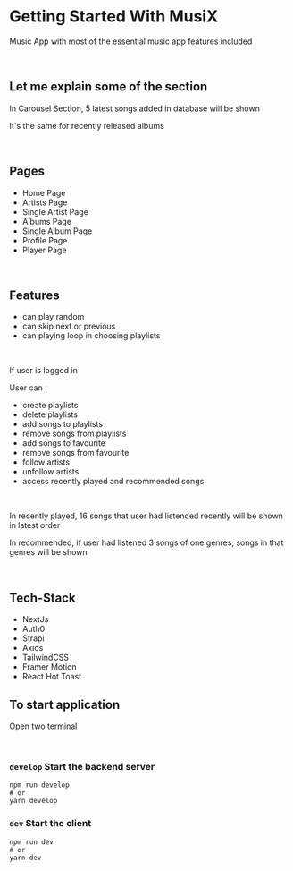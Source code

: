 <h1>Getting Started With MusiX</h1>
<p>Music App with most of the essential music app features included </p>
<br />

<h2>Let me explain some of the section</h2>
<p>In Carousel Section, 5 latest songs added in database will be shown</p>
<p>It's the same for recently released albums</p>
<br />

<h2> Pages </h2>
<ul>
  <li> Home Page </li>
  <li>Artists Page</li>
  <li>Single Artist Page</li>
  <li>Albums Page</li>
  <li>Single Album Page</li>
  <li>Profile Page</li>
  <li>Player Page</li>
</ul>
<br />

<h2> Features </h2>

<ul>
  <li>can play random</li>
  <li>can skip next or previous </li>
  <li>can playing loop in choosing playlists </li>
</ul>
<br />

<p>If user is logged in</p>
<p>User can : </p>
<ul>
  <li>create playlists</li>
  <li>delete playlists</li>
  <li>add songs to playlists</li>
  <li>remove songs from playlists</li>
  <li>add songs to favourite</li>
  <li>remove songs from favourite</li>
  <li>follow artists</li>
  <li>unfollow artists</li>
  <li>access recently played and recommended songs</li>
</ul>

<br />
<p>In recently played, 16 songs that user had listended recently will be shown in latest order</p>
<p>In recommended, if user had listened 3 songs of one genres, songs in that genres will be shown </p>
<br />



<h2> Tech-Stack </h2>
<ul>
  <li>NextJs</li>
  <li>Auth0</li>
  <li>Strapi</li>
  <li>Axios</li>
  <li>TailwindCSS</li>
  <li>Framer Motion</li>
  <li>React Hot Toast</li>
</ul>

<h2> To start application </h2>
<p>Open two terminal</p>
<br />

### `develop` Start the backend server
```
npm run develop
# or
yarn develop
```

### `dev` Start the client

```
npm run dev
# or
yarn dev
```


